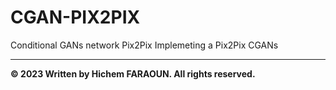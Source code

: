 # CGAN-PIX2PIX
Conditional GANs network Pix2Pix
Implemeting a Pix2Pix CGANs


---

**© 2023 Written by Hichem FARAOUN. All rights reserved.**
